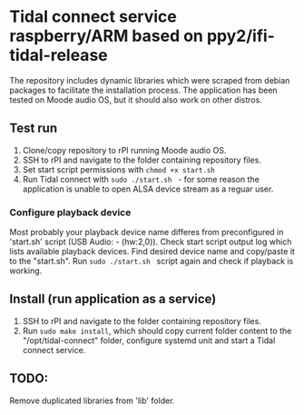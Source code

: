 # Tidal connect service raspberry/ARM based on ppy2/ifi-tidal-release

The repository includes dynamic libraries which were scraped from debian packages to facilitate the installation process.
The application has been tested on Moode audio OS, but it should also work on other distros.

## Test run
1. Clone/copy repository to rPI running Moode audio OS.
2. SSH to rPI and navigate to the folder containing repository files.
3. Set start script permissions with ``` chmod +x start.sh ```
4. Run Tidal connect with ```sudo ./start.sh ``` - for some reason the application is unable to open ALSA device stream as a reguar user.

### Configure playback device
Most probably your playback device name differes from preconfigured in 'start.sh' script (USB Audio: - (hw:2,0)).
Check start script output log which lists available playback devices. Find desired device name and copy/paste it to the "start.sh".
Run ```sudo ./start.sh ``` script again and check if playback is working.

## Install (run application as a service)
1. SSH to rPI and navigate to the folder containing repository files.
2. Run ```sudo make install```, which should copy current folder content to the "/opt/tidal-connect" folder, configure systemd unit and start a Tidal connect service.

## TODO:
Remove duplicated libraries from 'lib' folder.

